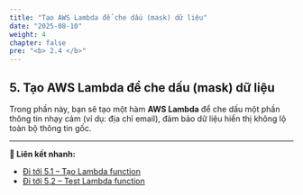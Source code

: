 ```yaml
---
title: "Tạo AWS Lambda để che dấu (mask) dữ liệu"
date: "2025-08-10"
weight: 4
chapter: false
pre: "<b> 2.4 </b>"
---
```


## **5. Tạo AWS Lambda để che dấu (mask) dữ liệu**

Trong phần này, bạn sẽ tạo một hàm **AWS Lambda** để che dấu một phần thông tin nhạy cảm (ví dụ: địa chỉ email), đảm bảo dữ liệu hiển thị không lộ toàn bộ thông tin gốc.

---

**🔗 Liên kết nhanh:**
- [Đi tới 5.1 – Tạo Lambda function](#tao-lambda)
- [Đi tới 5.2 – Test Lambda function](#test-lambda)
